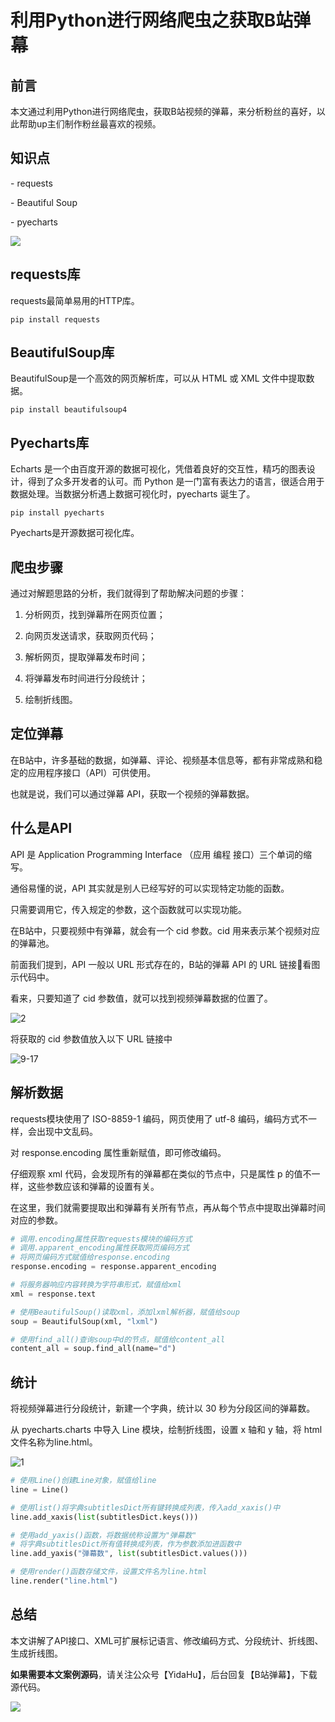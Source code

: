 # 利用Python进行网络爬虫之获取B站弹幕



## 前言

本文通过利用Python进行网络爬虫，获取B站视频的弹幕，来分析粉丝的喜好，以此帮助up主们制作粉丝最喜欢的视频。

## 知识点

\- requests

\- Beautiful Soup

\- pyecharts

![](img/获取B站弹幕/获取弹幕.png)

## requests库

requests最简单易用的HTTP库。

```shell
pip install requests
```

## BeautifulSoup库

BeautifulSoup是一个高效的网页解析库，可以从 HTML 或 XML 文件中提取数据。

```shell
pip install beautifulsoup4
```

##  Pyecharts库

Echarts 是一个由百度开源的数据可视化，凭借着良好的交互性，精巧的图表设计，得到了众多开发者的认可。而 Python 是一门富有表达力的语言，很适合用于数据处理。当数据分析遇上数据可视化时，pyecharts 诞生了。

```shell
pip install pyecharts
```

Pyecharts是开源数据可视化库。

## 爬虫步骤

通过对解题思路的分析，我们就得到了帮助解决问题的步骤：

1. 分析网页，找到弹幕所在网页位置；

2. 向网页发送请求，获取网页代码；

3. 解析网页，提取弹幕发布时间；

4. 将弹幕发布时间进行分段统计；

5. 绘制折线图。

## 定位弹幕

在B站中，许多基础的数据，如弹幕、评论、视频基本信息等，都有非常成熟和稳定的应用程序接口（API）可供使用。

也就是说，我们可以通过弹幕 API，获取一个视频的弹幕数据。

## 什么是API

API 是 Application Programming Interface （应用 编程 接口）三个单词的缩写。

通俗易懂的说，API 其实就是别人已经写好的可以实现特定功能的函数。

只需要调用它，传入规定的参数，这个函数就可以实现功能。

在B站中，只要视频中有弹幕，就会有一个 cid 参数。cid 用来表示某个视频对应的弹幕池。

前面我们提到，API 一般以 URL 形式存在的，B站的弹幕 API 的 URL 链接🔗看图示代码中。

看来，只要知道了 cid 参数值，就可以找到视频弹幕数据的位置了。

![2](img/获取B站弹幕/2.png)

将获取的 cid 参数值放入以下 URL 链接中

![9-17](img/获取B站弹幕/9-17.png)

## 解析数据

requests模块使用了 ISO-8859-1 编码，网页使用了 utf-8 编码，编码方式不一样，会出现中文乱码。

对 response.encoding 属性重新赋值，即可修改编码。

仔细观察 xml 代码，会发现所有的弹幕都在类似的节点中，只是属性 p 的值不一样，这些参数应该和弹幕的设置有关。

在这里，我们就需要提取出和弹幕有关所有节点，再从每个节点中提取出弹幕时间对应的参数。

```python
# 调用.encoding属性获取requests模块的编码方式
# 调用.apparent_encoding属性获取网页编码方式
# 将网页编码方式赋值给response.encoding
response.encoding = response.apparent_encoding

# 将服务器响应内容转换为字符串形式，赋值给xml
xml = response.text

# 使用BeautifulSoup()读取xml，添加lxml解析器，赋值给soup
soup = BeautifulSoup(xml, "lxml")

# 使用find_all()查询soup中d的节点，赋值给content_all
content_all = soup.find_all(name="d")
```

## 统计

将视频弹幕进行分段统计，新建一个字典，统计以 30 秒为分段区间的弹幕数。

从 pyecharts.charts 中导入 Line 模块，绘制折线图，设置 x 轴和 y 轴，将 html 文件名称为line.html。

![1](img/获取B站弹幕/1.png)

```python
# 使用Line()创建Line对象，赋值给line
line = Line()

# 使用list()将字典subtitlesDict所有键转换成列表，传入add_xaxis()中
line.add_xaxis(list(subtitlesDict.keys()))

# 使用add_yaxis()函数，将数据统称设置为"弹幕数"
# 将字典subtitlesDict所有值转换成列表，作为参数添加进函数中
line.add_yaxis("弹幕数", list(subtitlesDict.values()))

# 使用render()函数存储文件，设置文件名为line.html
line.render("line.html")
```

## 总结

本文讲解了API接口、XML可扩展标记语言、修改编码方式、分段统计、折线图、生成折线图。

**如果需要本文案例源码**，请关注公众号【YidaHu】，后台回复【B站弹幕】，下载源代码。

![](http://bucket.huyidada.com/wemedia/%E6%89%AB%E7%A0%81_%E6%90%9C%E7%B4%A2%E8%81%94%E5%90%88%E4%BC%A0%E6%92%AD%E6%A0%B7%E5%BC%8F-%E6%A0%87%E5%87%86%E8%89%B2%E7%89%88.bmp)
